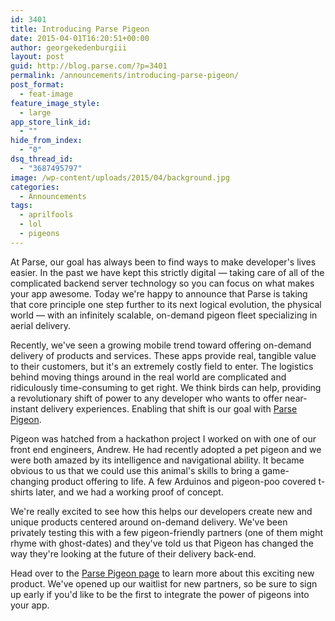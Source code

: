 ```yaml
---
id: 3401
title: Introducing Parse Pigeon
date: 2015-04-01T16:20:51+00:00
author: georgekedenburgiii
layout: post
guid: http://blog.parse.com/?p=3401
permalink: /announcements/introducing-parse-pigeon/
post_format:
  - feat-image
feature_image_style:
  - large
app_store_link_id:
  - ""
hide_from_index:
  - "0"
dsq_thread_id:
  - "3687495797"
image: /wp-content/uploads/2015/04/background.jpg
categories:
  - Announcements
tags:
  - aprilfools
  - lol
  - pigeons
---
```

At Parse, our goal has always been to find ways to make developer's lives easier. In the past we have kept this strictly digital — taking care of all of the complicated backend server technology so you can focus on what makes your app awesome. Today we're happy to announce that Parse is taking that core principle one step further to its next logical evolution, the physical world — with an infinitely scalable, on-demand pigeon fleet specializing in aerial delivery.

Recently, we've seen a growing mobile trend toward offering on-demand delivery of products and services. These apps provide real, tangible value to their customers, but it's an extremely costly field to enter. The logistics behind moving things around in the real world are complicated and ridiculously time-consuming to get right. We think birds can help, providing a revolutionary shift of power to any developer who wants to offer near-instant delivery experiences. Enabling that shift is our goal with [Parse Pigeon](http://parse.com/products/pigeon).

Pigeon was hatched from a hackathon project I worked on with one of our front end engineers, Andrew. He had recently adopted a pet pigeon and we were both amazed by its intelligence and navigational ability. It became obvious to us that we could use this animal's skills to bring a game-changing product offering to life. A few Arduinos and pigeon-poo covered t-shirts later, and we had a working proof of concept.

We're really excited to see how this helps our developers create new and unique products centered around on-demand delivery. We've been privately testing this with a few pigeon-friendly partners (one of them might rhyme with ghost-dates) and they've told us that Pigeon has changed the way they're looking at the future of their delivery back-end.

Head over to the [Parse Pigeon page](http://parse.com/products/pigeon) to learn more about this exciting new product. We've opened up our waitlist for new partners, so be sure to sign up early if you'd like to be the first to integrate the power of pigeons into your app.